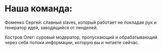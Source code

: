 # Наша команда:

Фоменко Сергей: славный slaves, который работает не покладая рук и генератор идей, заводящийся от пенделей.

Костров Олег: суровый модератор, пропускающий и обрабатывающий через себя потоки информации, которую вы и читаете сейчас.
